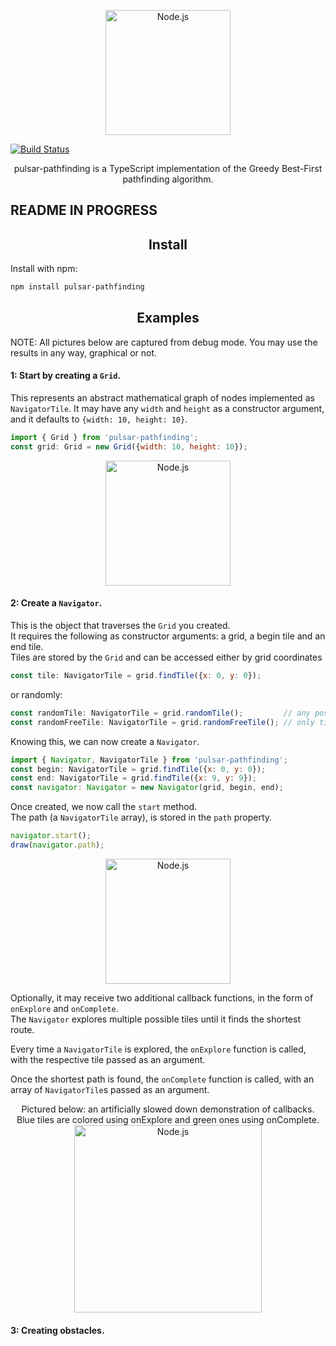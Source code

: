 <p align="center">
    <img
      alt="Node.js"
      src="https://i.imgur.com/sp4pcTK.png"
      width="200"
    />
</p>

[![Build Status](https://travis-ci.org/RaduMilici/pulsar.svg?branch=master)](https://travis-ci.org/RaduMilici/pulsar)

<p align="center">pulsar-pathfinding is a TypeScript implementation of the Greedy Best-First 
pathfinding algorithm.</p>


## README IN PROGRESS

<h2 align="center">Install</h2>
Install with npm:

```bash
npm install pulsar-pathfinding
```

<h2 align="center">Examples</h2>  
NOTE: All pictures below are captured from debug mode. You may use the results in any way, 
graphical or not.

#### 1: Start by creating a `Grid`.  
This represents an abstract mathematical graph of nodes implemented as `NavigatorTile`.
It may have any `width` and `height` as a constructor argument, and it defaults to
`{width: 10, height: 10}`.
```javascript
import { Grid } from 'pulsar-pathfinding';
const grid: Grid = new Grid({width: 10, height: 10});
```
<p align="center">
    <img
      alt="Node.js"
      src="https://i.imgur.com/F03W6WF.png"
      width="200"
    />
</p>

#### 2: Create a `Navigator`.  
This is the object that traverses the `Grid` you created.  
It requires the following as constructor arguments: a grid, a begin tile and an end tile.  
Tiles are stored by the `Grid` and can be accessed either by grid coordinates  
```javascript
const tile: NavigatorTile = grid.findTile({x: 0, y: 0});
```

or randomly:

```javascript
const randomTile: NavigatorTile = grid.randomTile();         // any possible tile
const randomFreeTile: NavigatorTile = grid.randomFreeTile(); // only tiles that are not obstacles
```

Knowing this, we can now create a `Navigator`.

```javascript
import { Navigator, NavigatorTile } from 'pulsar-pathfinding';
const begin: NavigatorTile = grid.findTile({x: 0, y: 0});
const end: NavigatorTile = grid.findTile({x: 9, y: 9});
const navigator: Navigator = new Navigator(grid, begin, end);
```

Once created, we now call the `start` method.  
The path (a `NavigatorTile` array), is stored in the `path` property.

```javascript
navigator.start();
draw(navigator.path);
```

<p align="center">
    <img
      alt="Node.js"
      src="https://i.imgur.com/4GkbWly.png"
      width="200"
    />
</p>

Optionally, it may receive two additional callback functions, in the form of `onExplore`
and `onComplete`.  
The `Navigator` explores multiple possible tiles until it finds the shortest route.  

Every time a `NavigatorTile` is explored, the `onExplore` function is called, with the
respective tile passed as an argument.  
  
Once the shortest path is found, the `onComplete` function is called, with an array of 
`NavigatorTile`s passed as an argument.  

<p align="center">
    Pictured below: an artificially slowed down demonstration of callbacks.
    <br>
    Blue tiles are colored using onExplore and green ones using onComplete.
    <br>
    <img
      alt="Node.js"
      src="https://i.imgur.com/1ZtKjZ0.gif"
      width="300"
    />
</p>

#### 3: Creating obstacles. 



